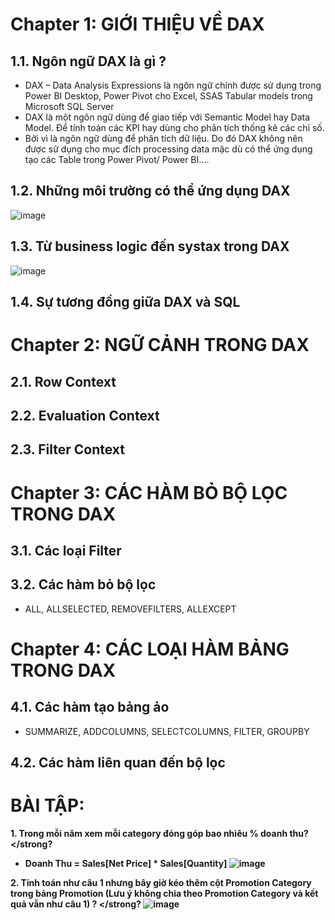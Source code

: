 # Chapter 1: GIỚI THIỆU VỀ DAX
## 1.1. Ngôn ngữ DAX là gì ?
- DAX – Data Analysis Expressions là ngôn ngữ chính được sử dụng trong Power BI Desktop, Power Pivot cho Excel, SSAS Tabular models trong Microsoft SQL Server
- DAX là một ngôn ngữ dùng để giao tiếp với Semantic Model hay Data Model. Để tính toán các KPI hay dùng cho phân tích thống kê các chỉ số.
- Bởi vì là ngôn ngữ dùng để phân tích dữ liệu. Do đó DAX không nên được sử dụng cho mục đích processing data mặc dù có thể ứng dụng tạo các Table trong Power Pivot/ Power BI….


## 1.2. Những môi trường có thể ứng dụng DAX
![image](https://github.com/hoanghce/Training_DKSH/assets/87324837/e4d3f8e4-96fd-4333-af04-0f208371d359)

## 1.3. Từ business logic đến systax trong DAX 
![image](https://github.com/hoanghce/Training_DKSH/assets/87324837/0755ada6-1266-439a-85bc-2c97f4a5cbfa)

## 1.4. Sự tương đồng giữa DAX và SQL

# Chapter 2: NGỮ CẢNH TRONG DAX
## 2.1. Row Context
## 2.2. Evaluation Context
## 2.3. Filter Context

# Chapter 3: CÁC HÀM BỎ BỘ LỌC TRONG DAX
## 3.1. Các loại Filter
## 3.2. Các hàm bỏ bộ lọc
- ALL, ALLSELECTED, REMOVEFILTERS, ALLEXCEPT
# Chapter 4: CÁC LOẠI HÀM BẢNG TRONG DAX
## 4.1. Các hàm tạo bảng ảo
 - SUMMARIZE, ADDCOLUMNS, SELECTCOLUMNS, FILTER, GROUPBY
## 4.2. Các hàm liên quan đến bộ lọc

# BÀI TẬP:
<strong> 1. Trong mỗi năm xem mỗi category đóng góp bao nhiêu % doanh thu? </strong?
   - Doanh Thu = Sales[Net Price] * Sales[Quantity]
 ![image](https://github.com/hoanghce/Training_DKSH/assets/87324837/801f9b88-41c9-4001-a8af-454eb84b5598)

<strong> 2. Tính toán như câu 1 nhưng bây giờ kéo thêm cột Promotion Category trong bảng Promotion (Lưu ý không chia theo Promotion Category và kết quả vẫn như câu 1) ? </strong?
   ![image](https://github.com/hoanghce/Training_DKSH/assets/87324837/a7b51f9a-659a-499f-a6d6-4bcde9177676)




